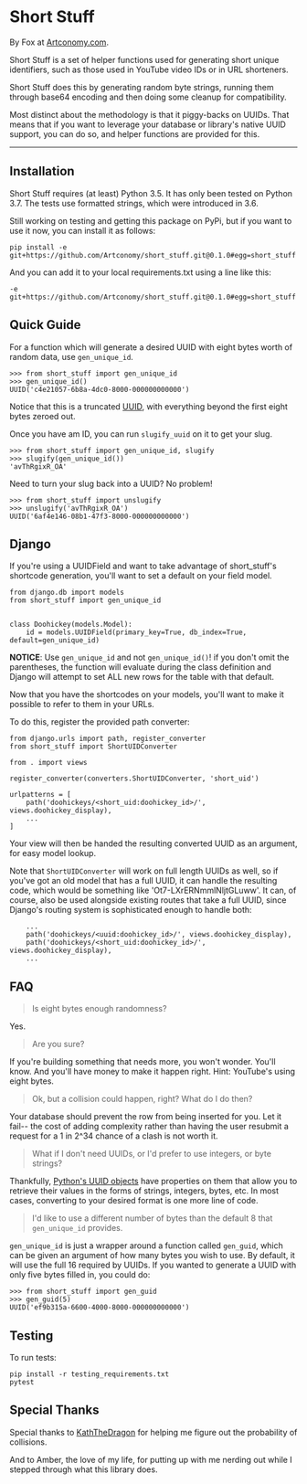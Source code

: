 # Short Stuff

By Fox at [Artconomy.com](https://artconomy.com/).

Short Stuff is a set of helper functions used for generating short unique identifiers, such as those used 
in YouTube video IDs or in URL shorteners.

Short Stuff does this by generating random byte strings, running them through base64 encoding and 
then doing some cleanup for compatibility.

Most distinct about the methodology is that it piggy-backs on UUIDs. That means that if you want to leverage your
database or library's native UUID support, you can do so, and helper functions are 
provided for this.

---

## Installation

Short Stuff requires (at least) Python 3.5. It has only been tested on Python 3.7. The tests use 
formatted strings, which were introduced in 3.6.

Still working on testing and getting this package on PyPi, but if you want to use it now,
you can install it as follows:

```
pip install -e git+https://github.com/Artconomy/short_stuff.git@0.1.0#egg=short_stuff
```

And you can add it to your local requirements.txt using a line like this:

```
-e git+https://github.com/Artconomy/short_stuff.git@0.1.0#egg=short_stuff
```

## Quick Guide

For a function which will generate a desired UUID with eight bytes worth of random data, use `gen_unique_id`.

```
>>> from short_stuff import gen_unique_id
>>> gen_unique_id()
UUID('c4e21057-6b8a-4dc0-8000-000000000000')
```

Notice that this is a truncated [UUID](https://docs.python.org/3/library/uuid.html), with everything beyond the first
eight bytes zeroed out.

Once you have am ID, you can run `slugify_uuid` on it to get your slug.

```
>>> from short_stuff import gen_unique_id, slugify
>>> slugify(gen_unique_id())
'avThRgixR_OA'
```

Need to turn your slug back into a UUID? No problem!

```
>>> from short_stuff import unslugify
>>> unslugify('avThRgixR_OA')
UUID('6af4e146-08b1-47f3-8000-000000000000')
```

## Django

If you're using a UUIDField and want to take advantage of short_stuff's shortcode generation, you'll want
to set a default on your field model.

```
from django.db import models
from short_stuff import gen_unique_id


class Doohickey(models.Model):
    id = models.UUIDField(primary_key=True, db_index=True, default=gen_unique_id)

```

**NOTICE**: Use `gen_unique_id` and not `gen_unique_id()`! if you don't omit the parentheses, the function
will evaluate during the class definition and Django will attempt to set ALL new rows for the table with
that default.

Now that you have the shortcodes on your models, you'll want to make it possible to refer to them in your URLs.

To do this, register the provided path converter:

```
from django.urls import path, register_converter
from short_stuff import ShortUIDConverter

from . import views

register_converter(converters.ShortUIDConverter, 'short_uid')

urlpatterns = [
    path('doohickeys/<short_uid:doohickey_id>/', views.doohickey_display),
    ...
]
```

Your view will then be handed the resulting converted UUID as an argument, for easy 
model lookup.

Note that `ShortUIDConverter` will work on full length UUIDs as well, so if you've got an old 
model that has a full UUID, it can handle the resulting code, which would be something like
'Ot7-LXrERNmmlNljtGLuww'. It can, of course, also be used alongside existing routes that take
a full UUID, since Django's routing system is sophisticated enough to handle both:

```
    ...
    path('doohickeys/<uuid:doohickey_id>/', views.doohickey_display),
    path('doohickeys/<short_uid:doohickey_id>/', views.doohickey_display),
    ...
```

## FAQ

> Is eight bytes enough randomness?

Yes.

> Are you sure?

If you're building something that needs more, you won't wonder. You'll know. 
And you'll have money to make it happen right. Hint: YouTube's using eight bytes.

> Ok, but a collision could happen, right? What do I do then?

Your database should prevent the row from being inserted for you. Let it fail-- the cost of adding 
complexity rather than having the user resubmit a request for a 1 in 2^34 chance of a clash 
is not worth it.

> What if I don't need UUIDs, or I'd prefer to use integers, or byte strings?

Thankfully, [Python's UUID objects](https://docs.python.org/3/library/uuid.html#uuid.UUID.bytes) have properties on 
them that allow you to retrieve their values in the forms of strings, integers, bytes, etc. In most cases, converting
to your desired format is one more line of code.

> I'd like to use a different number of bytes than the default 8 that `gen_unique_id` provides.

`gen_unique_id` is just a wrapper around a function called `gen_guid`, which can be given an argument of how many 
bytes you wish to use. By default, it will use the full 16 required by UUIDs. If you wanted to generate a UUID with 
only five bytes filled in, you could do:

```
>>> from short_stuff import gen_guid
>>> gen_guid(5)
UUID('ef9b315a-6600-4000-8000-000000000000')
```

## Testing

To run tests:

```
pip install -r testing_requirements.txt
pytest
```

## Special Thanks

Special thanks to [KathTheDragon](https://github.com/KathTheDragon/) for helping me figure out the 
probability of collisions.

And to Amber, the love of my life, for putting up with me nerding 
out while I stepped through what this library does.
